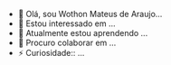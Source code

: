- 👋 Olá, sou Wothon Mateus de Araujo...
- 👀 Estou interessado em ...
- 🌱 Atualmente estou aprendendo ...
- 💞️ Procuro colaborar em  ...
- ⚡ Curiosidade:: ...

<!---
Wothon Mateus/Wothon  Mateus de Araújo is a special repoiitory because its README.md(th is file)apears on your GitHub profile.
You can clicking the Preview link to take 
a look at  your chang
--->
